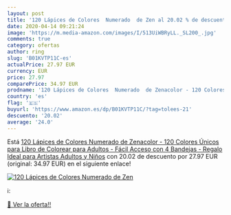```yaml
---
layout: post
title: '120 Lápices de Colores  Numerado  de Zen al 20.02 % de descuento'
date: 2020-04-14 09:21:24
image: 'https://m.media-amazon.com/images/I/513UiWBRyLL._SL200_.jpg'
comments: true
category: ofertas
author: ring
slug: 'B01KVTP11C-es'
actualPrice: 27.97 EUR
currency: EUR
price: 27.97
comparePrice: 34.97 EUR
prodname: '120 Lápices de Colores  Numerado  de Zenacolor - 120 Colores Únicos para Libro de Colorear para Adultos - Fácil Acceso con 4 Bandejas - Regalo Ideal para Artistas  Adultos y Niños'
country: 'es'
flag: '🇪🇸'
buyurl: 'https://www.amazon.es/dp/B01KVTP11C/?tag=tolees-21'
descuento: '20.02'
average: '24.0'
---
```


Está [120 Lápices de Colores  Numerado  de Zenacolor - 120 Colores Únicos para Libro de Colorear para Adultos - Fácil Acceso con 4 Bandejas - Regalo Ideal para Artistas  Adultos y Niños](https://www.amazon.es/dp/B01KVTP11C/?tag=tolees-21) con 20.02 de descuento por 27.97 EUR (original: 34.97 EUR) en el siguiente enlace!

[![120 Lápices de Colores  Numerado  de Zen](https://m.media-amazon.com/images/I/513UiWBRyLL._SL200_.jpg)](https://www.amazon.es/dp/B01KVTP11C/?tag=tolees-21)

ℹ️:


[🛒 Ver la oferta!!](https://www.amazon.es/dp/B01KVTP11C/?tag=tolees-21)
